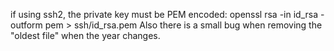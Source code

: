 if using ssh2, the private key must be PEM encoded: openssl rsa -in id_rsa -outform pem > ssh/id_rsa.pem
Also there is a small bug when removing the "oldest file" when the year changes.
